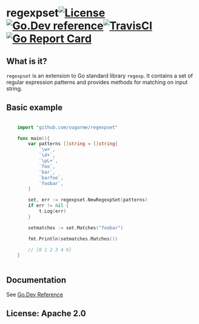 # regexpset[![License](https://img.shields.io/:license-apache-blue.svg)](https://opensource.org/licenses/Apache-2.0)[![Go.Dev reference](https://img.shields.io/badge/go.dev-reference-007d9c?logo=go&logoColor=white&style=flat-square)](https://pkg.go.dev/github.com/sugarme/regexpset?tab=doc)[![TravisCI](https://api.travis-ci.org/sugarme/regexpset.svg?branch=master)](https://travis-ci.org/sugarme/regexpset)[![Go Report Card](https://goreportcard.com/badge/github.com/sugarme/regexpset)](https://goreportcard.com/report/github.com/sugarme/regexpset)

## What is it?

`regexpset` is an extension to Go standard library `regexp`. It contains a set
of regular expression patterns and provides methods for matching on input
string. 

## Basic example

```Go
    
    import "github.com/sugarme/regexpset"

    func main(){
        var patterns []string = []string{
            `\w+`,
            `\d+`,
            `\pL+`,
            `foo`,
            `bar`,
            `barfoo`,
            `foobar`,
        }

        set, err := regexpset.NewRegexpSet(patterns)
        if err != nil {
            t.Log(err)
        }

        setmatches := set.Matches("foobar")

        fmt.Println(setmatches.Matches())

        // [0 1 2 3 4 6]
    }
   
```

## Documentation 

See [Go.Dev Reference](https://pkg.go.dev/github.com/sugarme/regexpset?tab=doc)


## License: Apache 2.0



